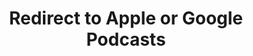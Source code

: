 ---
title: Redirect to Apple or Google Podcasts
redirect_from:
- /078r/
- /zadnja/
redirect_to: https://pod.fo/e/21ebe2
---